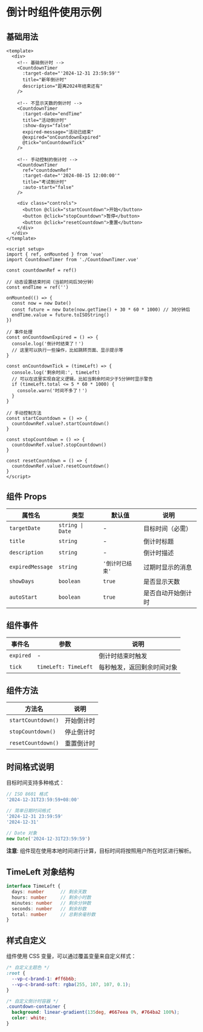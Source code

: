 # 倒计时组件使用示例

## 基础用法

```vue
<template>
  <div>
    <!-- 基础倒计时 -->
    <CountdownTimer
      :target-date="'2024-12-31 23:59:59'"
      title="新年倒计时"
      description="距离2024年结束还有"
    />
    
    <!-- 不显示天数的倒计时 -->
    <CountdownTimer
      :target-date="endTime"
      title="活动倒计时"
      :show-days="false"
      expired-message="活动已结束"
      @expired="onCountdownExpired"
      @tick="onCountdownTick"
    />
    
    <!-- 手动控制的倒计时 -->
    <CountdownTimer
      ref="countdownRef"
      :target-date="'2024-08-15 12:00:00'"
      title="考试倒计时"
      :auto-start="false"
    />
    
    <div class="controls">
      <button @click="startCountdown">开始</button>
      <button @click="stopCountdown">暂停</button>
      <button @click="resetCountdown">重置</button>
    </div>
  </div>
</template>

<script setup>
import { ref, onMounted } from 'vue'
import CountdownTimer from './CountdownTimer.vue'

const countdownRef = ref()

// 动态设置结束时间（当前时间后30分钟）
const endTime = ref('')

onMounted(() => {
  const now = new Date()
  const future = new Date(now.getTime() + 30 * 60 * 1000) // 30分钟后
  endTime.value = future.toISOString()
})

// 事件处理
const onCountdownExpired = () => {
  console.log('倒计时结束了！')
  // 这里可以执行一些操作，比如跳转页面、显示提示等
}

const onCountdownTick = (timeLeft) => {
  console.log('剩余时间:', timeLeft)
  // 可以在这里实现自定义逻辑，比如当剩余时间少于5分钟时显示警告
  if (timeLeft.total <= 5 * 60 * 1000) {
    console.warn('时间不多了！')
  }
}

// 手动控制方法
const startCountdown = () => {
  countdownRef.value?.startCountdown()
}

const stopCountdown = () => {
  countdownRef.value?.stopCountdown()
}

const resetCountdown = () => {
  countdownRef.value?.resetCountdown()
}
</script>
```

## 组件 Props

| 属性名 | 类型 | 默认值 | 说明 |
|--------|------|--------|------|
| `targetDate` | `string \| Date` | - | 目标时间（必需） |
| `title` | `string` | - | 倒计时标题 |
| `description` | `string` | - | 倒计时描述 |
| `expiredMessage` | `string` | `'倒计时已结束'` | 过期时显示的消息 |
| `showDays` | `boolean` | `true` | 是否显示天数 |
| `autoStart` | `boolean` | `true` | 是否自动开始倒计时 |

## 组件事件

| 事件名 | 参数 | 说明 |
|--------|------|------|
| `expired` | - | 倒计时结束时触发 |
| `tick` | `timeLeft: TimeLeft` | 每秒触发，返回剩余时间对象 |

## 组件方法

| 方法名 | 说明 |
|--------|------|
| `startCountdown()` | 开始倒计时 |
| `stopCountdown()` | 停止倒计时 |
| `resetCountdown()` | 重置倒计时 |

## 时间格式说明

目标时间支持多种格式：

```javascript
// ISO 8601 格式
'2024-12-31T23:59:59+08:00'

// 简单日期时间格式
'2024-12-31 23:59:59'
'2024-12-31'

// Date 对象
new Date('2024-12-31T23:59:59')
```

**注意**: 组件现在使用本地时间进行计算，目标时间将按照用户所在时区进行解析。

## TimeLeft 对象结构

```typescript
interface TimeLeft {
  days: number      // 剩余天数
  hours: number     // 剩余小时数
  minutes: number   // 剩余分钟数
  seconds: number   // 剩余秒数
  total: number     // 总剩余毫秒数
}
```

## 样式自定义

组件使用 CSS 变量，可以通过覆盖变量来自定义样式：

```css
/* 自定义主题色 */
:root {
  --vp-c-brand-1: #ff6b6b;
  --vp-c-brand-soft: rgba(255, 107, 107, 0.1);
}

/* 自定义倒计时容器 */
.countdown-container {
  background: linear-gradient(135deg, #667eea 0%, #764ba2 100%);
  color: white;
}
```
